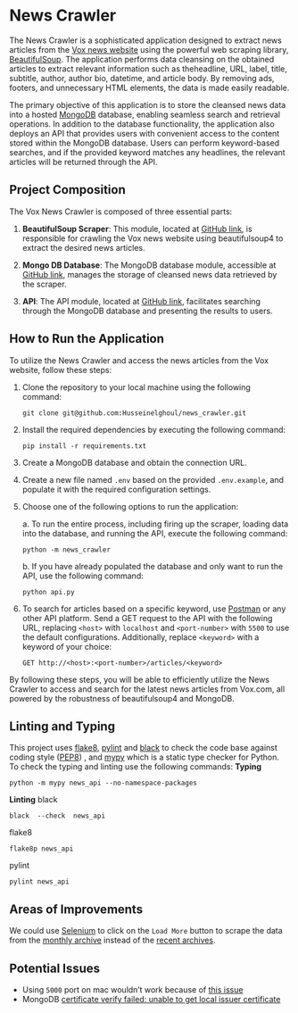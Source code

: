 #  News Crawler

The News Crawler is a sophisticated application designed to extract news articles from the [Vox news website](vox.com/news) using the powerful web scraping library, [BeautifulSoup](https://pypi.org/project/beautifulsoup4/). The application performs data cleansing on the obtained articles to extract relevant information such as theheadline, URL, label, title, subtitle, author, author bio, datetime, and article body. By removing ads, footers, and unnecessary HTML elements, the data is made easily readable.

The primary objective of this application is to store the cleansed news data into a hosted [MongoDB](https://www.mongodb.com/cloud/atlas/register) database, enabling seamless search and retrieval operations. In addition to the database functionality, the application also deploys an API that provides users with convenient access to the content stored within the MongoDB database. Users can perform keyword-based searches, and if the provided keyword matches any headlines, the relevant articles will be returned through the API.

## Project Composition

The Vox News Crawler is composed of three essential parts:

1. **BeautifulSoup Scraper**: This module, located at [GitHub link](https://github.com/Husseinelghoul/news_crawler/blob/master/news_api/VoxArticleScraper.py), is responsible for crawling the Vox news website using beautifulsoup4 to extract the desired news articles.

2. **Mongo DB Database**: The MongoDB database module, accessible at [GitHub link](https://github.com/Husseinelghoul/news_crawler/blob/master/news_api/MongoClient.py), manages the storage of cleansed news data retrieved by the scraper.

3. **API**: The API module, located at [GitHub link](https://github.com/Husseinelghoul/news_crawler/blob/master/api.py), facilitates searching through the MongoDB database and presenting the results to users.

## How to Run the Application

To utilize the News Crawler and access the news articles from the Vox website, follow these steps:

1. Clone the repository to your local machine using the following command:
   ```
   git clone git@github.com:Husseinelghoul/news_crawler.git
   ```

2. Install the required dependencies by executing the following command:
   ```
   pip install -r requirements.txt
   ```

3. Create a MongoDB database and obtain the connection URL.

4. Create a new file named `.env` based on the provided `.env.example`, and populate it with the required configuration settings.

5. Choose one of the following options to run the application:

   a. To run the entire process, including firing up the scraper, loading data into the database, and running the API, execute the following command:
      ```
      python -m news_crawler
      ```

   b. If you have already populated the database and only want to run the API, use the following command:
      ```
      python api.py
      ```

6. To search for articles based on a specific keyword, use [Postman](https://www.postman.com) or any other API platform. Send a GET request to the API with the following URL, replacing `<host>` with `localhost` and `<port-number>` with `5500` to use the default configurations. Additionally, replace `<keyword>` with a keyword of your choice:
   ```
   GET http://<host>:<port-number>/articles/<keyword>
   ```

By following these steps, you will be able to efficiently utilize the  News Crawler to access and search for the latest news articles from Vox.com, all powered by the robustness of beautifulsoup4 and MongoDB.
## Linting and Typing
This project uses [flake8](https://www.flake8rules.com), [pylint](https://pylint.pycqa.org/en/latest/) and [black](https://github.com/psf/black) to check the code base against coding style ([PEP8](https://peps.python.org/pep-0008/)) , and [mypy](https://mypy-lang.org) which is a static type checker for Python.
To check the typing and linting use the following commands:
**Typing**
```
python -m mypy news_api --no-namespace-packages
```
**Linting**
black
```
black  --check  news_api
```
flake8
```
flake8p news_api
```
pylint
```
pylint news_api
```
## Areas of Improvements
We could use [Selenium](https://selenium-python.readthedocs.io/index.html) to click on the `Load More` button to scrape the data from the [monthly archive](https://www.vox.com/archives/2023/4) instead of the [recent archives](https://www.vox.com/news).

## Potential Issues
* Using `5000` port on mac wouldn’t work because of [this issue](https://medium.com/pythonistas/port-5000-already-in-use-macos-monterey-issue-d86b02edd36c)
* MongoDB [certificate verify failed: unable to get local issuer certificate](https://stackoverflow.com/questions/52805115/certificate-verify-failed-unable-to-get-local-issuer-certificate)

